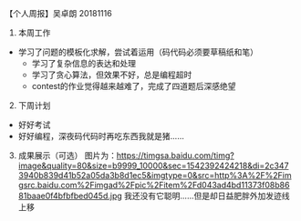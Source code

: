 【个人周报】吴卓朗 20181116

1. 本周工作
  - 学习了问题的模板化求解，尝试着运用（码代码必须要草稿纸和笔）
    - 学习了复杂信息的表达和处理
    - 学习了贪心算法，但效果不好，总是编程超时
    - contest的作业觉得越来越难了，完成了四道题后深感绝望
 	
2. 下周计划
  - 好好考试
  - 好好编程，深夜码代码时再吃东西我就是猪......
  
3. 成果展示（可选）
	 图片为：https://timgsa.baidu.com/timg?image&quality=80&size=b9999_10000&sec=1542392424218&di=2c3473940b839d41b52a05da3b8d1ec5&imgtype=0&src=http%3A%2F%2Fimgsrc.baidu.com%2Fimgad%2Fpic%2Fitem%2Fd043ad4bd11373f08b8681baae0f4bfbfbed045d.jpg
   我还没有它聪明......但是却日益肥胖外加发迹线上移
